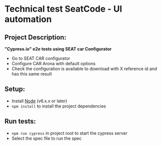 # Technical test SeatCode - UI automation

## Project Description:
**"Cypress.io" e2e tests using SEAT car Configurator**
* Go to SEAT CAR configurator
* Configure CAR Arona with default options
* Check the configuration is available to download with X reference id and has this same result

## Setup:
* Install [Node](http://nodejs.org) (v6.x.x or later)
* `npm install` to install the project dependencies

## Run tests:
* `npm run cypress` in project root to start the cypress server
*  Select the spec file to run the spec

